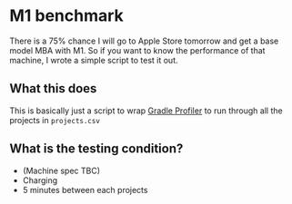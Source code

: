 # M1 benchmark

There is a 75% chance I will go to Apple Store tomorrow and get a base model MBA with M1. 
So if you want to know the performance of that machine, I wrote a simple script to test 
it out.

## What this does

This is basically just a script to wrap [Gradle Profiler](https://github.com/gradle/gradle-profiler) 
to run through all the projects in `projects.csv`

## What is the testing condition?

- (Machine spec TBC)
- Charging
- 5 minutes between each projects